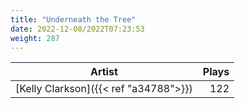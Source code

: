 ```yaml
---
title: "Underneath the Tree"
date: 2022-12-08/2022T07:23:53
weight: 287
---
```




 Artist | Plays 
----- | -----:
[Kelly Clarkson]({{< ref "a34788">}}) | 122
